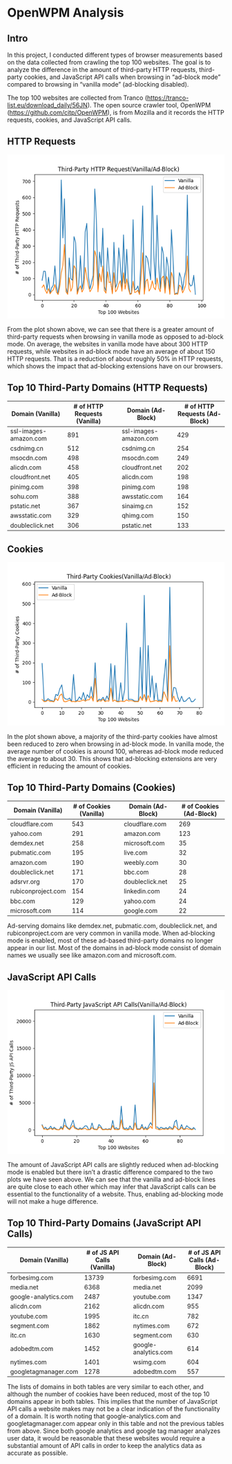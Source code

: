 # OpenWPM Analysis 
## Intro
In this project, I conducted different types of browser measurements based on the data collected from 
crawling the top 100 websites. The goal is to analyze the difference in the amount of third-party HTTP requests, 
third-party cookies, and JavaScript API calls when browsing in “ad-block mode” compared to browsing in “vanilla mode” (ad-blocking disabled). 


The top 100 websites are collected from Tranco (https://tranco-list.eu/download_daily/56JN). The open source crawler tool, OpenWPM (https://github.com/citp/OpenWPM), 
is from Mozilla and it records the HTTP requests, cookies, and JavaScript API calls. 

## HTTP Requests
![](HTTP_plot.png)

From the plot shown above, we can see that there is a greater amount of third-party requests when browsing in vanilla mode as opposed to ad-block mode. 
On average, the websites in vanilla mode have about 300 HTTP requests, while websites in ad-block mode have an average of about 150 HTTP requests. That is a reduction of about roughly 50% in HTTP requests,
which shows the impact that ad-blocking extensions have on our browsers.

## Top 10 Third-Party Domains (HTTP Requests)
|Domain (Vanilla) | # of HTTP Requests (Vanilla)|   | Domain (Ad-Block) | # of HTTP Requests (Ad-Block) |
| ----------------| ----------------------------|---|-------------------|-------------------------------|
|ssl-images-amazon.com |891                     |   |ssl-images-amazon.com|429                          |
|csdnimg.cn            |512                     |   |csdnimg.cn           |254                          |
|msocdn.com            |498                     |   |msocdn.com           |249                          |
|alicdn.com            |458                     |   | cloudfront.net      |202                          |
|cloudfront.net        |405                     |   | alicdn.com          |198                          |
|pinimg.com            |398                     |   | pinimg.com          |198                          |
|sohu.com              |388                     |   | awsstatic.com       |164                          |
|pstatic.net           |367                     |   |  sinaimg.cn         |152                          |
|awsstatic.com         |329                     |   | qhimg.com           |150                          |
|doubleclick.net       |306                     |   | pstatic.net         |133                          |

## Cookies
![](cookies.png)


In the plot shown above, a majority of the third-party cookies have almost been reduced to zero when browsing in ad-block mode. In vanilla mode, the average number of cookies is around 100, whereas ad-block mode reduced the average to about 30. This shows that ad-blocking extensions are very efficient in reducing the amount of cookies. 

## Top 10 Third-Party Domains (Cookies)
|Domain (Vanilla) | # of Cookies (Vanilla)|   | Domain (Ad-Block) | # of Cookies (Ad-Block) |
| ----------------| ----------------------|---|-------------------|-------------------------------|
|cloudflare.com |543                      |   |cloudflare.com     |269                            |
|yahoo.com      |291                      |   |amazon.com         |123                            |
|demdex.net     |258                      |   |microsoft.com      |35                             |
|pubmatic.com   |195                      |   |live.com           |32                             |
|amazon.com     |190                      |   |weebly.com         |30                             |
|doubleclick.net|171                      |   |bbc.com            |28                             |
|adsrvr.org     |170                      |   |doubleclick.net    |25                             |
|rubiconproject.com|154                   |   |linkedin.com       |24                             |
|bbc.com        |129                      |   |yahoo.com          |24                             |
|microsoft.com  |114                      |   |google.com         |22                             |

Ad-serving domains like demdex.net, pubmatic.com, doubleclick.net, and rubiconproject.com are very common in vanilla mode. When ad-blocking mode is enabled, most of these ad-based third-party domains no longer appear in our list. Most of the domains in ad-block mode consist of domain names we usually see like amazon.com and microsoft.com. 


## JavaScript API Calls
![](JS_API.png)

The amount of JavaScript API calls are slightly reduced when ad-blocking mode is enabled but there isn’t a drastic difference compared to the two plots we have seen above. We can see that the vanilla and ad-block lines are quite close to each other which may infer that JavaScript calls can be essential to the functionality of a website. Thus, enabling ad-blocking mode will not make a huge difference. 

## Top 10 Third-Party Domains (JavaScript API Calls)
|Domain (Vanilla) | # of JS API Calls (Vanilla)|   | Domain (Ad-Block) | # of JS API Calls (Ad-Block) |
| ----------------| ----------------------|---|-------------------|---------------------------------- |
|forbesimg.com    |13739                  |   |forbesimg.com      |6691                               |
|media.net        |6368                   |   |media.net          |2099                               |
|google-analytics.com |2487               |   |youtube.com        |1347                               |
|alicdn.com       |2162                   |   |alicdn.com         |955                                |
|youtube.com      |1995                   |   |itc.cn             |782                                |
|segment.com      |1862                   |   |nytimes.com        |672                                |
|itc.cn           |1630                   |   |segment.com        |630                                |
|adobedtm.com     |1452                   |   |google-analytics.com|614                               |
|nytimes.com      |1401                   |   |wsimg.com          |604                                |
|googletagmanager.com |1278               |   |adobedtm.com      |557                                 |

The lists of domains in both tables are very similar to each other, and although the number of cookies have been reduced, most of the top 10 domains appear in both tables. This implies that the number of JavaScript API calls a website makes may not be a clear indication of the functionality of a domain. It is worth noting that google-analytics.com and googletagmanager.com appear only in this table and not the previous tables from above. Since both google analytics and google tag manager analyzes user data, it would be reasonable that these websites would require a substantial amount of API calls in order to keep the analytics data as accurate as possible. 
